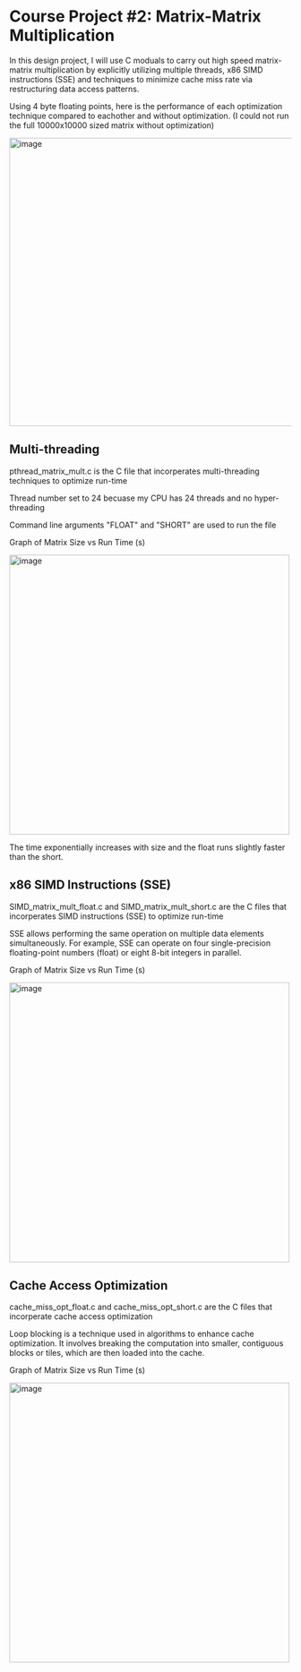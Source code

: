 # Course Project #2: Matrix-Matrix Multiplication

In this design project, I will use C moduals to carry out high speed matrix-matrix multiplication by explicitly utilizing multiple threads, x86 SIMD instructions (SSE) and techniques to minimize cache miss rate via restructuring data access patterns.


Using 4 byte floating points, here is the performance of each optimization technique compared to eachother and without optimization. (I could not run the full 10000x10000 sized matrix without optimization)



<img width="515" alt="image" src="https://github.com/rienajahnke1/ECSE4320_Adv_CompSys/assets/57211117/4ff2050d-1cc1-4128-ace8-abecc94d0497">




## Multi-threading

pthread_matrix_mult.c is the C file that incorperates multi-threading techniques to optimize run-time

Thread number set to 24 becuase my CPU has 24 threads and no hyper-threading

Command line arguments "FLOAT" and "SHORT" are used to run the file

Graph of Matrix Size vs Run Time (s) 


<img width="500" alt="image" src="https://github.com/rienajahnke1/ECSE4320_Adv_CompSys/assets/57211117/eef444d1-c590-4f08-be46-d815400ccbc8">


The time exponentially increases with size and the float runs slightly faster than the short.

## x86 SIMD Instructions (SSE)

SIMD_matrix_mult_float.c and SIMD_matrix_mult_short.c are the C files that incorperates SIMD instructions (SSE) to optimize run-time


SSE allows performing the same operation on multiple data elements simultaneously. For example, SSE can operate on four single-precision floating-point numbers (float) or eight 8-bit integers in parallel.

Graph of Matrix Size vs Run Time (s) 

<img width="500" alt="image" src="https://github.com/rienajahnke1/ECSE4320_Adv_CompSys/assets/57211117/f85be98f-8b26-4ff1-810d-eb51c36260a0">



## Cache Access Optimization

cache_miss_opt_float.c and cache_miss_opt_short.c are the C files that incorperate cache access optimization


Loop blocking is a technique used in algorithms to enhance cache optimization. It involves breaking the computation into smaller, contiguous blocks or tiles, which are then loaded into the cache. 

Graph of Matrix Size vs Run Time (s) 


<img width="500" alt="image" src="https://github.com/rienajahnke1/ECSE4320_Adv_CompSys/assets/57211117/60f5f63a-ae3a-4076-9755-42c5111e4f02">
